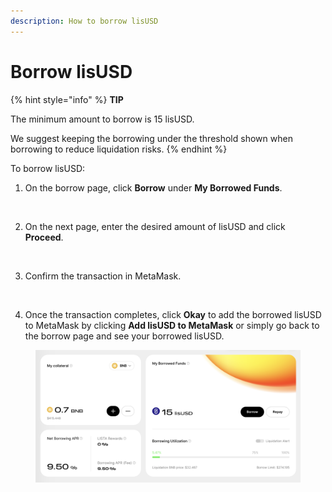 ```yaml
---
description: How to borrow lisUSD
---
```


# Borrow lisUSD

{% hint style="info" %}
**TIP**

The minimum amount to borrow is 15 lisUSD.

We suggest keeping the borrowing under the threshold shown when borrowing to reduce liquidation risks.
{% endhint %}

To borrow lisUSD:

1. On the borrow page, click **Borrow** under **My Borrowed Funds**.

<figure><img src="https://docs.bsc.lista.org/~gitbook/image?url=https%3A%2F%2F1284749027-files.gitbook.io%2F%7E%2Ffiles%2Fv0%2Fb%2Fgitbook-x-prod.appspot.com%2Fo%2Fspaces%252FeuAQJMk753IWaCTi0zzi%252Fuploads%252F5UvBpuvPiSnbkRroWCCc%252Fimage.png%3Falt%3Dmedia%26token%3De75a797f-4131-4526-ad7a-7f14bcc0d90d&#x26;width=768&#x26;dpr=4&#x26;quality=100&#x26;sign=61d847e5&#x26;sv=1" alt=""><figcaption></figcaption></figure>

2. On the next page, enter the desired amount of lisUSD and click **Proceed**.

<figure><img src="https://docs.bsc.lista.org/~gitbook/image?url=https%3A%2F%2F1284749027-files.gitbook.io%2F%7E%2Ffiles%2Fv0%2Fb%2Fgitbook-x-prod.appspot.com%2Fo%2Fspaces%252FeuAQJMk753IWaCTi0zzi%252Fuploads%252Fkx9ZK6WiFCGMCgFhlOuN%252Fimage.png%3Falt%3Dmedia%26token%3D88955032-3438-4a88-b029-41c12a43857e&#x26;width=768&#x26;dpr=4&#x26;quality=100&#x26;sign=595080b3&#x26;sv=1" alt=""><figcaption></figcaption></figure>

3. Confirm the transaction in MetaMask.

<figure><img src="https://docs.bsc.lista.org/~gitbook/image?url=https%3A%2F%2F1284749027-files.gitbook.io%2F%7E%2Ffiles%2Fv0%2Fb%2Fgitbook-x-prod.appspot.com%2Fo%2Fspaces%252FeuAQJMk753IWaCTi0zzi%252Fuploads%252FenxFsDJFxSJ7lLCSutTe%252FMetaMask2.png%3Falt%3Dmedia%26token%3D87c05774-9ace-4ea4-ae0d-501ee748b7c1&#x26;width=768&#x26;dpr=4&#x26;quality=100&#x26;sign=abd79a5a&#x26;sv=1" alt=""><figcaption></figcaption></figure>

4. Once the transaction completes, click **Okay** to add the borrowed lisUSD to MetaMask by clicking **Add lisUSD to MetaMask** or simply go back to the borrow page and see your borrowed lisUSD.

<figure><img src="../../.gitbook/assets/image (15).png" alt=""><figcaption></figcaption></figure>
